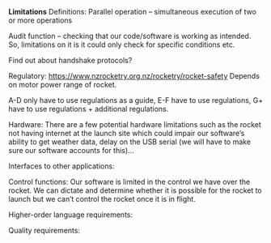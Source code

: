 **Limitations**
Definitions:
Parallel operation – simultaneous execution of two or more operations

Audit function – checking that our code/software is working as intended. So, limitations on it is it could only check for specific conditions etc.

Find out about handshake protocols?



Regulatory: https://www.nzrocketry.org.nz/rocketry/rocket-safety
Depends on motor power range of rocket.

A-D only have to use regulations as a guide, E-F have to use regulations, G+ have to use regulations + additional regulations.

Hardware:
There are a few potential hardware limitations such as the rocket not having internet at the launch site which could impair our software’s ability to get weather data, delay on the USB serial (we will have to make sure our software accounts for this)…

Interfaces to other applications:

Control functions:
Our software is limited in the control we have over the rocket. We can dictate and determine whether it is possible for the rocket to launch but we can’t control the rocket once it is in flight.

Higher-order language requirements:

Quality requirements:

